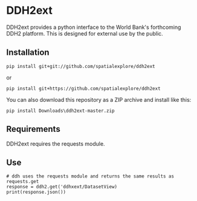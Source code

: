 # DDH2ext

DDH2ext provides a python interface to the World Bank's forthcoming DDH2 platform. This
is designed for external use by the public.

## Installation ##

`pip install git+git://github.com/spatialexplore/ddh2ext`

or

`pip install git+https://github.com/spatialexplore/ddh2ext`

You can also download this repository as a ZIP archive and install like this:

`pip install Downloads\ddh2ext-master.zip`

## Requirements ##

DDH2ext requires the requests module. 

## Use ##

````
# ddh uses the requests module and returns the same results as requests.get
response = ddh2.get('ddhxext/DatasetView)
print(response.json())
````
